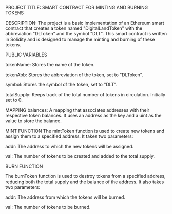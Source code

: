 PROJECT TITLE: SMART CONTRACT FOR MINTING AND BURNING TOKENS


DESCRIPTION: The project is a basic implementation of an Ethereum smart contract that creates a  token named "DigitalLandToken" with the abbreviation "DLToken" and the symbol "DLT". This smart contract is written in Solidity and is designed to manage the minting and burning of these tokens.


PUBLIC VARIABLES

tokenName: Stores the name of the token. 

tokenAbb: Stores the abbreviation of the token, set to "DLToken".

symbol: Stores the symbol of the token, set to "DLT".

totalSupply: Keeps track of the total number of tokens in circulation. Initially set to 0.


MAPPING
balances: A mapping that associates addresses with their respective token balances. It uses an address as the key and a uint as the value to store the balance.


MINT FUNCTION
The mintToken function is used to create new tokens and assign them to a specified address. It takes two parameters:

addr: The address to which the new tokens will be assigned.

val: The number of tokens to be created and added to the total supply.


BURN FUNCTION

The burnToken function is used to destroy tokens from a specified address, reducing both the total supply and the balance of the address. It also takes two parameters:

addr: The address from which the tokens will be burned.

val: The number of tokens to be burned.
